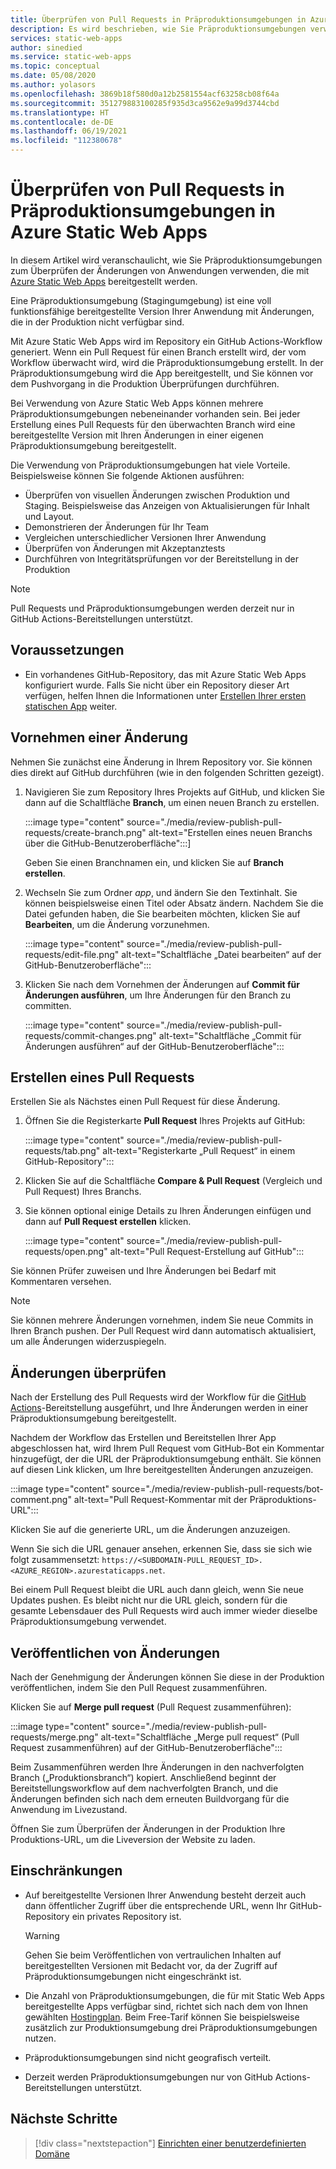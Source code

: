 ```yaml
---
title: Überprüfen von Pull Requests in Präproduktionsumgebungen in Azure Static Web Apps
description: Es wird beschrieben, wie Sie Präproduktionsumgebungen verwenden, um Änderungen von Pull Requests in Azure Static Web Apps zu überprüfen.
services: static-web-apps
author: sinedied
ms.service: static-web-apps
ms.topic: conceptual
ms.date: 05/08/2020
ms.author: yolasors
ms.openlocfilehash: 3869b18f580d0a12b2581554acf63258cb08f64a
ms.sourcegitcommit: 351279883100285f935d3ca9562e9a99d3744cbd
ms.translationtype: HT
ms.contentlocale: de-DE
ms.lasthandoff: 06/19/2021
ms.locfileid: "112380678"
---
```

# <a name="review-pull-requests-in-pre-production-environments-in-azure-static-web-apps"></a>Überprüfen von Pull Requests in Präproduktionsumgebungen in Azure Static Web Apps

In diesem Artikel wird veranschaulicht, wie Sie Präproduktionsumgebungen zum Überprüfen der Änderungen von Anwendungen verwenden, die mit [Azure Static Web Apps](overview.md) bereitgestellt werden.

Eine Präproduktionsumgebung (Stagingumgebung) ist eine voll funktionsfähige bereitgestellte Version Ihrer Anwendung mit Änderungen, die in der Produktion nicht verfügbar sind.

Mit Azure Static Web Apps wird im Repository ein GitHub Actions-Workflow generiert. Wenn ein Pull Request für einen Branch erstellt wird, der vom Workflow überwacht wird, wird die Präproduktionsumgebung erstellt. In der Präproduktionsumgebung wird die App bereitgestellt, und Sie können vor dem Pushvorgang in die Produktion Überprüfungen durchführen.

Bei Verwendung von Azure Static Web Apps können mehrere Präproduktionsumgebungen nebeneinander vorhanden sein. Bei jeder Erstellung eines Pull Requests für den überwachten Branch wird eine bereitgestellte Version mit Ihren Änderungen in einer eigenen Präproduktionsumgebung bereitgestellt.

Die Verwendung von Präproduktionsumgebungen hat viele Vorteile. Beispielsweise können Sie folgende Aktionen ausführen:

- Überprüfen von visuellen Änderungen zwischen Produktion und Staging. Beispielsweise das Anzeigen von Aktualisierungen für Inhalt und Layout.
- Demonstrieren der Änderungen für Ihr Team
- Vergleichen unterschiedlicher Versionen Ihrer Anwendung
- Überprüfen von Änderungen mit Akzeptanztests
- Durchführen von Integritätsprüfungen vor der Bereitstellung in der Produktion

> [!NOTE]
> Pull Requests und Präproduktionsumgebungen werden derzeit nur in GitHub Actions-Bereitstellungen unterstützt.

## <a name="prerequisites"></a>Voraussetzungen

- Ein vorhandenes GitHub-Repository, das mit Azure Static Web Apps konfiguriert wurde. Falls Sie nicht über ein Repository dieser Art verfügen, helfen Ihnen die Informationen unter [Erstellen Ihrer ersten statischen App](getting-started.md) weiter.

## <a name="make-a-change"></a>Vornehmen einer Änderung

Nehmen Sie zunächst eine Änderung in Ihrem Repository vor. Sie können dies direkt auf GitHub durchführen (wie in den folgenden Schritten gezeigt).

1. Navigieren Sie zum Repository Ihres Projekts auf GitHub, und klicken Sie dann auf die Schaltfläche **Branch**, um einen neuen Branch zu erstellen.

    :::image type="content" source="./media/review-publish-pull-requests/create-branch.png" alt-text="Erstellen eines neuen Branchs über die GitHub-Benutzeroberfläche":::]

    Geben Sie einen Branchnamen ein, und klicken Sie auf **Branch erstellen**.

1. Wechseln Sie zum Ordner _app_, und ändern Sie den Textinhalt. Sie können beispielsweise einen Titel oder Absatz ändern. Nachdem Sie die Datei gefunden haben, die Sie bearbeiten möchten, klicken Sie auf **Bearbeiten**, um die Änderung vorzunehmen.

    :::image type="content" source="./media/review-publish-pull-requests/edit-file.png" alt-text="Schaltfläche „Datei bearbeiten“ auf der GitHub-Benutzeroberfläche":::

1. Klicken Sie nach dem Vornehmen der Änderungen auf **Commit für Änderungen ausführen**, um Ihre Änderungen für den Branch zu committen.

    :::image type="content" source="./media/review-publish-pull-requests/commit-changes.png" alt-text="Schaltfläche „Commit für Änderungen ausführen“ auf der GitHub-Benutzeroberfläche":::

## <a name="create-a-pull-request"></a>Erstellen eines Pull Requests

Erstellen Sie als Nächstes einen Pull Request für diese Änderung.

1. Öffnen Sie die Registerkarte **Pull Request** Ihres Projekts auf GitHub:

    :::image type="content" source="./media/review-publish-pull-requests/tab.png" alt-text="Registerkarte „Pull Request“ in einem GitHub-Repository":::

1. Klicken Sie auf die Schaltfläche **Compare & Pull Request** (Vergleich und Pull Request) Ihres Branchs.

1. Sie können optional einige Details zu Ihren Änderungen einfügen und dann auf **Pull Request erstellen** klicken.

    :::image type="content" source="./media/review-publish-pull-requests/open.png" alt-text="Pull Request-Erstellung auf GitHub":::

Sie können Prüfer zuweisen und Ihre Änderungen bei Bedarf mit Kommentaren versehen.

> [!NOTE]
> Sie können mehrere Änderungen vornehmen, indem Sie neue Commits in Ihren Branch pushen. Der Pull Request wird dann automatisch aktualisiert, um alle Änderungen widerzuspiegeln.

## <a name="review-changes"></a>Änderungen überprüfen

Nach der Erstellung des Pull Requests wird der Workflow für die [GitHub Actions](https://github.com/features/actions)-Bereitstellung ausgeführt, und Ihre Änderungen werden in einer Präproduktionsumgebung bereitgestellt.

Nachdem der Workflow das Erstellen und Bereitstellen Ihrer App abgeschlossen hat, wird Ihrem Pull Request vom GitHub-Bot ein Kommentar hinzugefügt, der die URL der Präproduktionsumgebung enthält. Sie können auf diesen Link klicken, um Ihre bereitgestellten Änderungen anzuzeigen.

:::image type="content" source="./media/review-publish-pull-requests/bot-comment.png" alt-text="Pull Request-Kommentar mit der Präproduktions-URL":::

Klicken Sie auf die generierte URL, um die Änderungen anzuzeigen.

Wenn Sie sich die URL genauer ansehen, erkennen Sie, dass sie sich wie folgt zusammensetzt: `https://<SUBDOMAIN-PULL_REQUEST_ID>.<AZURE_REGION>.azurestaticapps.net`.

Bei einem Pull Request bleibt die URL auch dann gleich, wenn Sie neue Updates pushen. Es bleibt nicht nur die URL gleich, sondern für die gesamte Lebensdauer des Pull Requests wird auch immer wieder dieselbe Präproduktionsumgebung verwendet.

## <a name="publish-changes"></a>Veröffentlichen von Änderungen

Nach der Genehmigung der Änderungen können Sie diese in der Produktion veröffentlichen, indem Sie den Pull Request zusammenführen.

Klicken Sie auf **Merge pull request** (Pull Request zusammenführen):

:::image type="content" source="./media/review-publish-pull-requests/merge.png" alt-text="Schaltfläche „Merge pull request“ (Pull Request zusammenführen) auf der GitHub-Benutzeroberfläche":::

Beim Zusammenführen werden Ihre Änderungen in den nachverfolgten Branch („Produktionsbranch“) kopiert. Anschließend beginnt der Bereitstellungsworkflow auf dem nachverfolgten Branch, und die Änderungen befinden sich nach dem erneuten Buildvorgang für die Anwendung im Livezustand.

Öffnen Sie zum Überprüfen der Änderungen in der Produktion Ihre Produktions-URL, um die Liveversion der Website zu laden.

## <a name="limitations"></a>Einschränkungen

- Auf bereitgestellte Versionen Ihrer Anwendung besteht derzeit auch dann öffentlicher Zugriff über die entsprechende URL, wenn Ihr GitHub-Repository ein privates Repository ist.

    > [!WARNING]
    > Gehen Sie beim Veröffentlichen von vertraulichen Inhalten auf bereitgestellten Versionen mit Bedacht vor, da der Zugriff auf Präproduktionsumgebungen nicht eingeschränkt ist.

- Die Anzahl von Präproduktionsumgebungen, die für mit Static Web Apps bereitgestellte Apps verfügbar sind, richtet sich nach dem von Ihnen gewählten [Hostingplan](plans.md). Beim Free-Tarif können Sie beispielsweise zusätzlich zur Produktionsumgebung drei Präproduktionsumgebungen nutzen.

- Präproduktionsumgebungen sind nicht geografisch verteilt.

- Derzeit werden Präproduktionsumgebungen nur von GitHub Actions-Bereitstellungen unterstützt.

## <a name="next-steps"></a>Nächste Schritte

> [!div class="nextstepaction"]
> [Einrichten einer benutzerdefinierten Domäne](custom-domain.md)
